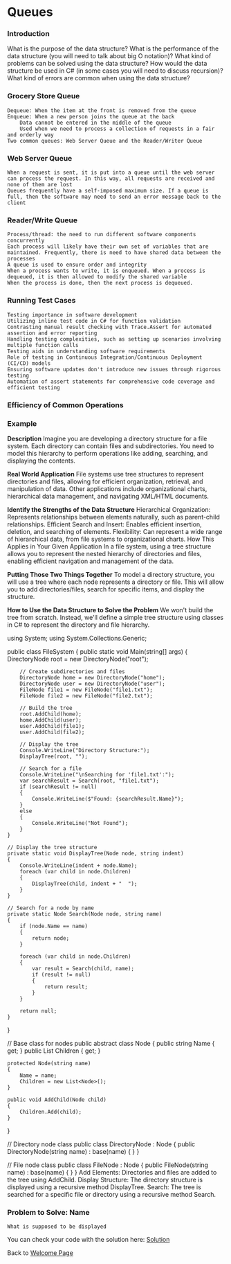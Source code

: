 # Queues

### Introduction
What is the purpose of the data structure?
What is the performance of the data structure (you will need to talk about big O notation)?
What kind of problems can be solved using the data structure?
How would the data structure be used in C# (in some cases you will need to discuss recursion)?
What kind of errors are common when using the data structure?


### Grocery Store Queue
    Dequeue: When the item at the front is removed from the queue
    Enqueue: When a new person joins the queue at the back
        Data cannot be entered in the middle of the queue
        Used when we need to process a collection of requests in a fair and orderly way
    Two common queues: Web Server Queue and the Reader/Writer Queue

### Web Server Queue
    When a request is sent, it is put into a queue until the web server can process the request. In this way, all requests are received and none of them are lost
    Queues frequently have a self-imposed maximum size. If a queue is full, then the software may need to send an error message back to the client

### Reader/Write Queue
    Process/thread: the need to run different software components concurrently
    Each process will likely have their own set of variables that are maintained. Frequently, there is need to have shared data between the processes
    A queue is used to ensure order and integrity
    When a process wants to write, it is enqueued. When a process is dequeued, it is then allowed to modify the shared variable
    When the process is done, then the next process is dequeued.

### Running Test Cases
    Testing importance in software development
    Utilizing inline test code in C# for function validation
    Contrasting manual result checking with Trace.Assert for automated assertion and error reporting
    Handling testing complexities, such as setting up scenarios involving multiple function calls
    Testing aids in understanding software requirements
    Role of testing in Continuous Integration/Continuous Deployment (CI/CD) models
    Ensuring software updates don't introduce new issues through rigorous testing
    Automation of assert statements for comprehensive code coverage and efficient testing

### Efficiency of Common Operations



### Example
**Description**
Imagine you are developing a directory structure for a file system. Each directory can contain files and subdirectories. You need to model this hierarchy to perform operations like adding, searching, and displaying the contents.

**Real World Application**
File systems use tree structures to represent directories and files, allowing for efficient organization, retrieval, and manipulation of data. Other applications include organizational charts, hierarchical data management, and navigating XML/HTML documents.

**Identify the Strengths of the Data Structure**
Hierarchical Organization: Represents relationships between elements naturally, such as parent-child relationships.
Efficient Search and Insert: Enables efficient insertion, deletion, and searching of elements.
Flexibility: Can represent a wide range of hierarchical data, from file systems to organizational charts.
How This Applies in Your Given Application
In a file system, using a tree structure allows you to represent the nested hierarchy of directories and files, enabling efficient navigation and management of the data.

**Putting Those Two Things Together**
To model a directory structure, you will use a tree where each node represents a directory or file. This will allow you to add directories/files, search for specific items, and display the structure.

**How to Use the Data Structure to Solve the Problem**
We won't build the tree from scratch. Instead, we'll define a simple tree structure using classes in C# to represent the directory and file hierarchy.

using System;
using System.Collections.Generic;

public class FileSystem
{
    public static void Main(string[] args)
    {
        DirectoryNode root = new DirectoryNode("root");

        // Create subdirectories and files
        DirectoryNode home = new DirectoryNode("home");
        DirectoryNode user = new DirectoryNode("user");
        FileNode file1 = new FileNode("file1.txt");
        FileNode file2 = new FileNode("file2.txt");

        // Build the tree
        root.AddChild(home);
        home.AddChild(user);
        user.AddChild(file1);
        user.AddChild(file2);

        // Display the tree
        Console.WriteLine("Directory Structure:");
        DisplayTree(root, "");

        // Search for a file
        Console.WriteLine("\nSearching for 'file1.txt':");
        var searchResult = Search(root, "file1.txt");
        if (searchResult != null)
        {
            Console.WriteLine($"Found: {searchResult.Name}");
        }
        else
        {
            Console.WriteLine("Not Found");
        }
    }

    // Display the tree structure
    private static void DisplayTree(Node node, string indent)
    {
        Console.WriteLine(indent + node.Name);
        foreach (var child in node.Children)
        {
            DisplayTree(child, indent + "  ");
        }
    }

    // Search for a node by name
    private static Node Search(Node node, string name)
    {
        if (node.Name == name)
        {
            return node;
        }

        foreach (var child in node.Children)
        {
            var result = Search(child, name);
            if (result != null)
            {
                return result;
            }
        }

        return null;
    }
}

// Base class for nodes
public abstract class Node
{
    public string Name { get; }
    public List<Node> Children { get; }

    protected Node(string name)
    {
        Name = name;
        Children = new List<Node>();
    }

    public void AddChild(Node child)
    {
        Children.Add(child);
    }
}

// Directory node class
public class DirectoryNode : Node
{
    public DirectoryNode(string name) : base(name) { }
}

// File node class
public class FileNode : Node
{
    public FileNode(string name) : base(name) { }
}
Add Elements: Directories and files are added to the tree using AddChild.
Display Structure: The directory structure is displayed using a recursive method DisplayTree.
Search: The tree is searched for a specific file or directory using a recursive method Search.



### Problem to Solve: Name
```What is supposed to be displayed```

You can check your code with the solution here: [Solution](queues-problem-solution)

Back to [Welcome Page](0-welcome.md)